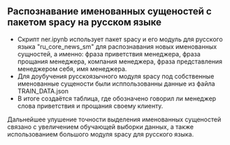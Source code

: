 ## Распознавание именованных сущеностей с пакетом spacy на русском языке
 - Скрипт ner.ipynb использует пакет spacy и его модуль для русского языка "ru_core_news_sm" для распознавания новых именованных сущностей, а именно: фраза приветствия менеджера, фраза прощания менеджера, компания менеджера, фраза представления менеджером себя, имя менеджера.
 - Для доубучения русскоязычного модуля spacy под собственные именованные сущености были исппользованны данные из файла TRAIN_DATA.json
 - В итоге создаётся таблица, где обозначено говорил ли менеджер слова приветствия и прощания своему клиенту.

Дальнейшее улушение точности выделения именованных сущеностей связано с увеличением обучающей выборки данных, а также использованием большого модуля spacy для русского языка.

